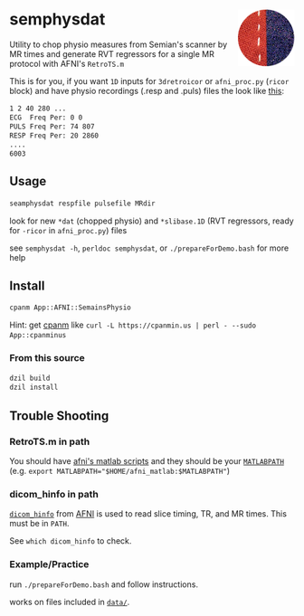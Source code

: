 # semphysdat <img height=100 widht=100 align=right src=https://raw.githubusercontent.com/LabNeuroCogDevel/semphysdat/master/icon.png>

Utility to chop physio measures from Semian's scanner by MR times and generate RVT regressors for a single MR protocol with AFNI's `RetroTS.m`

This is for you, if you want  `1D` inputs for `3dretroicor` or `afni_proc.py` (`ricor` block) and have physio recordings (.resp and .puls) files the look like [this](data/wpc4951_10824_20111108_110811.puls):

```
1 2 40 280 ...
ECG  Freq Per: 0 0
PULS Freq Per: 74 807
RESP Freq Per: 20 2860
....
6003
```


## Usage

```bash
seamphysdat respfile pulsefile MRdir
```

look for new `*dat` (chopped physio) and `*slibase.1D` (RVT regressors, ready for `-ricor` in `afni_proc.py`) files

see `semphysdat -h`, `perldoc semphysdat`, or `./prepareForDemo.bash` for more help


## Install

```bash
cpanm App::AFNI::SemainsPhysio
```

Hint: get [cpanm](http://search.cpan.org/~miyagawa/App-cpanminus-1.7019/lib/App/cpanminus.pm) like `curl -L https://cpanmin.us | perl - --sudo App::cpanminus`

### From this source
```bash
dzil build
dzil install
```


## Trouble Shooting
### RetroTS.m in path
You should have [afni's matlab scripts](http://afni.nimh.nih.gov/afni/download/afnimatlab/releases/latest) and they should be your [`MATLABPATH`](http://www.mathworks.com/help/matlab/ref/path.html) (e.g. `export MATLABPATH="$HOME/afni_matlab:$MATLABPATH"`)

### dicom_hinfo in path
[`dicom_hinfo`](http://afni.nimh.nih.gov/pub/dist/doc/program_help/dicom_hinfo.html) from [AFNI](http://afni.nimh.nih.gov/afni/download) is used to read slice timing, TR, and MR times. This must be in `PATH`. 

See `which dicom_hinfo` to check.

### Example/Practice
run `./prepareForDemo.bash` and follow instructions.

works on files included in [`data/`](data/).

